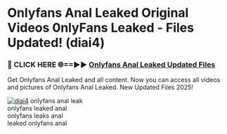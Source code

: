 # Onlyfans Anal Leaked Original Videos 0nlyFans Leaked - Files Updated! (diai4)

<h3>🔴 CLICK HERE 🌐==►► <a href="https://tinyurl.com/x26r9saj" rel="nofollow">Onlyfans Anal Leaked Updated Files</a></h3>

Get Onlyfans Anal Leaked and all content. Now you can access all videos and pictures of Onlyfans Anal Leaked. New Updated Files 2025!

[![diai4](https://i.imgur.com/LkgZPqh.gif)](https://tinyurl.com/x26r9saj)
onlyfans anal leak<br>
onlyfans leaked anal<br>
onlyfans leaks anal<br>
leaked onlyfans anal